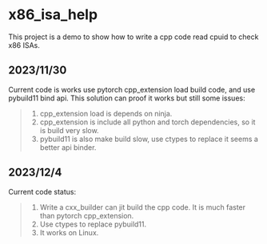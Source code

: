 # x86_isa_help

This project is a demo to show how to write a cpp code read cpuid to check x86 ISAs.

## 2023/11/30

Current code is works use pytorch cpp_extension load build code, and use pybuild11 bind api. This solution can proof it works but still some issues:
> 1. cpp_extension load is depends on ninja.
> 2. cpp_extension is include all python and torch dependencies, so it is build very slow.
> 3. pybuild11 is also make build slow, use ctypes to replace it seems a better api binder.

## 2023/12/4
Current code status:
> 1. Write a cxx_builder can jit build the cpp code. It is much faster than pytorch cpp_extension.
> 2. Use ctypes to replace pybuild11.
> 3. It works on Linux.
